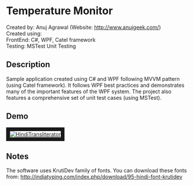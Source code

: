 # Temperature Monitor
Created by: Anuj Agrawal (Website: http://www.anujgeek.com/)
<br>
Created using:
<br>
FrontEnd: C#, WPF, Catel framework
<br>
Testing: MSTest Unit Testing

## Description
Sample application created using C# and WPF following MVVM pattern (using Catel framework). It follows WPF best practices and demonstrates many of the important features of the WPF system. The project also features a comprehensive set of unit test cases (using MSTest).

## Demo

<a href="http://www.youtube.com/watch?feature=player_embedded&v=HlIID5hiF6c" target="_blank"><img src="http://img.youtube.com/vi/HlIID5hiF6c/0.jpg" alt="HindiTransliterator" border="10"/></a>

## Notes

The software uses KrutiDev family of fonts. You can download these fonts from: http://indiatyping.com/index.php/download/95-hindi-font-krutidev
